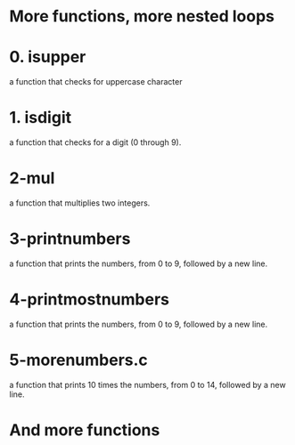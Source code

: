 # More functions, more nested loops

# 0. isupper
 a function that checks for uppercase character
# 1. isdigit
 a function that checks for a digit (0 through 9).
# 2-mul
  a function that multiplies two integers.
# 3-printnumbers
 a function that prints the numbers, from 0 to 9, followed by a new line.
# 4-printmostnumbers
 a function that prints the numbers, from 0 to 9, followed by a new line.
# 5-morenumbers.c
 a function that prints 10 times the numbers, from 0 to 14, followed by a new line.
# And more functions

